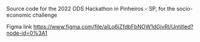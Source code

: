 Source code for the 2022 ODS Hackathon in Pinheiros - SP, for the socio-economic challenge

Figma link https://www.figma.com/file/aILo6iZfdbFbNOW1dGjvRl/Untitled?node-id=0%3A1
